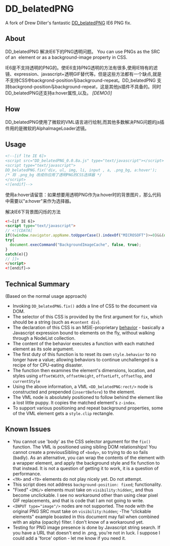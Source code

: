 DD_belatedPNG
=============

A fork of Drew Diller's fantastic [DD_belatedPNG](http://www.dillerdesign.com/experiment/DD_belatedPNG/) IE6 PNG fix.

## About
DD_belatedPNG 解决IE6下的PNG透明问题。
You can use PNGs as the SRC of an <IMG/> element or as a background-image property in CSS.

IE6是不支持透明的PNG的。使IE6支持PNG透明的方法有很多,使用IE特有的滤镜、expression、javascript+透明GIF替代等。但是这些方法都有一个缺点,就是不支持CSS中backgrond-position与background-repeat。DD_belatedPNG 支持backgrond-position与background-repeat，这是其他js插件不具备的。同时DD_belatedPNG还支持a:hover属性,以及<img>。
*[DEMO()]*

## How
DD_belatedPNG使用了微软的VML语言进行绘制,而其他多数解决PNG问题的js插件用的是微软的AlphaImageLoader滤镜。

## Usage
```html
<!--[if lte IE 6]>
<script src="DD_belatedPNG_0.0.8a.js" type="text/javascript"></script>
<script type="text/javascript">
DD_belatedPNG.fix('div, ul, img, li, input , a, .png_bg, a:hover');
/* 将 .png_bg 改成你应用了透明PNG的CSS选择器 */
</script>
<![endif]--> 
```
使用a:hover请留意：如果想要用透明PNG作为a:hover时的背景图片，那么代码中需要以"a:hover"来作为选择器。

解决IE6下背景图闪烁的方法
```html
<!–[if IE 6]>
<script type="text/javascript">
// <![CDATA[
if((window.navigator.appName.toUpperCase().indexOf("MICROSOFT")>=0)&&(document.execCommand))
try{
  document.execCommand("BackgroundImageCache", false, true);
}
catch(e){}
// ]]>
</script>
<![endif]–>
```

## Technical Summary

(Based on the normal usage approach)
- Invoking `DD_belatedPNG.fix()` adds a line of CSS to the document via DOM.
- The selector of this CSS is provided by the first argument for `fix`, which should be a string (such as `#content div`).
- The declaration of this CSS is an MSIE-proprietary [behavior](http://msdn.microsoft.com/en-us/library/ms532147.aspx) - basically a Javascript expression bound to elements on the fly, without walking through a NodeList collection.
- The content of the behavior executes a function with each matched element as its sole argument.
- The first duty of this function is to reset its own `style.behavior` to no longer have a value; allowing behaviors to continue unchallenged is a recipe of for CPU-eating disaster.
- The function then examines the element's dimensions, location, and styles using `offsetWidth`, `offsetHeight`, `offsetLeft`, `offsetTop`, and `currentStyle`
- Using the above information, a VML `<DD_belatedPNG:rect/>` node is constructed and prepended (`insertBefore`) to the element.
- The VML node is absolutely positioned to follow behind the element like a lost little puppy. It copies the matched element's `z-index`.
- To support various positioning and repeat background properties, some of the VML element gets a `style.clip` rectangle.

## Known Issues

- You cannot use 'body' as the CSS selector argument for the `fix()` function. The VML is positioned using sibling DOM relationships! You cannot create a previousSibling of `<body>`, so trying to do so fails (badly). As an alternative, you can wrap the contents of the <body> element with a wrapper element, and apply the background style and fix function to that instead. It is not a question of getting it to work, it is a question of performance.
- `<TR>` and `<TD>` elements do not play nicely yet. Do not attempt.
- This script does not address `background-position: fixed`; functionality.
- "Fixed" `<IMG/>` elements must take on `visibility:hidden`;, and thus become unclickable. I see no workaround other than using clear pixel GIF replacements, and that is code that I am not going to write.
- `<INPUT type="image"/>` nodes are not supported. The node with the original PNG SRC must take on `visibility:hidden`;
-The "clickable elements" example boasted in this document may fail when combined with an alpha (opacity) filter. I don't know of a workaround yet.
- Testing for PNG image presence is done by Javascript string search. If you have a URL that doesn't end in .png, you're not in luck. I suppose I could add a 'force' option - let me know if you need it.

